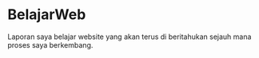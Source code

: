 # BelajarWeb
Laporan saya belajar website yang akan terus di beritahukan sejauh mana proses saya berkembang.
